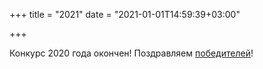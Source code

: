 +++
title = "2021"
date = "2021-01-01T14:59:39+03:00"

+++

Конкурс 2020 года окончен! Поздравляем [победителей](../winners/2021.pdf)!